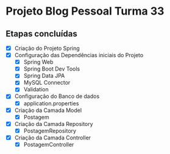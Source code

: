 <h1>Projeto Blog Pessoal Turma 33</h1>

<h2>Etapas concluídas</h2>


- [x] Criação do Projeto Spring
- [x] Configuração das Dependências iniciais do Projeto
  - [x] Spring Web
  - [x] Spring Boot Dev Tools
  - [x] Spring Data JPA
  - [x] MySQL Connector
  - [x] Validation
- [x] Configuração do Banco de dados
  - [x] application.properties
- [x] Criação da Camada Model
  - [x] Postagem
- [x] Criação da Camada Repository
  - [x] PostagemRepository
- [x] Criação da Camada Controller
  - [x] PostagemController 
